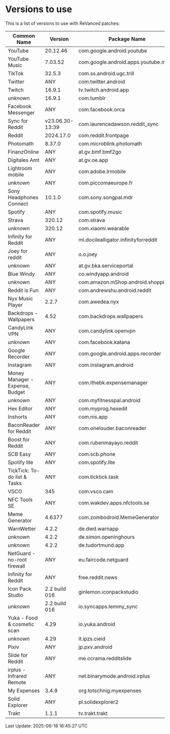 # Versions to use

This is a list of versions to use with ReVanced patches:

| Common Name | Version | Package Name |
|---|---|---|
| YouTube | 20.12.46 | com.google.android.youtube |
| YouTube Music | 7.03.52 | com.google.android.apps.youtube.music |
| TikTok | 32.5.3 | com.ss.android.ugc.trill |
| Twitter | ANY | com.twitter.android |
| Twitch | 16.9.1 | tv.twitch.android.app |
| _unknown_ | 16.9.1 | com.tumblr |
| Facebook Messenger | ANY | com.facebook.orca |
| Sync for Reddit | v23.06.30-13:39 | com.laurencedawson.reddit_sync |
| Reddit | 2024.17.0 | com.reddit.frontpage |
| Photomath | 8.37.0 | com.microblink.photomath |
| FinanzOnline | ANY | at.gv.bmf.bmf2go |
| Digitales Amt | ANY | at.gv.oe.app |
| Lightroom mobile | ANY | com.adobe.lrmobile |
| _unknown_ | ANY | com.piccomaeurope.fr |
| Sony Headphones Connect | 10.1.0 | com.sony.songpal.mdr |
| Spotify | ANY | com.spotify.music |
| Strava | 320.12 | com.strava |
| _unknown_ | 320.12 | com.xiaomi.wearable |
| Infinity for Reddit | ANY | ml.docilealligator.infinityforreddit |
| Joey for reddit | ANY | o.o.joey |
| _unknown_ | ANY | at.gv.bka.serviceportal |
| Blue Windy | ANY | co.windyapp.android |
| _unknown_ | ANY | com.amazon.mShop.android.shopping |
| Reddit is Fun | ANY | com.andrewshu.android.reddit |
| Nyx Music Player | 2.2.7 | com.awedea.nyx |
| Backdrops - Wallpapers | 4.52 | com.backdrops.wallpapers |
| CandyLink VPN | ANY | com.candylink.openvpn |
| _unknown_ | ANY | com.facebook.katana |
| Google Recorder | ANY | com.google.android.apps.recorder |
| Instagram | ANY | com.instagram.android |
| Money Manager - Expense, Budget | ANY | com.ithebk.expensemanager |
| _unknown_ | ANY | com.myfitnesspal.android |
| Hex Editor | ANY | com.myprog.hexedit |
| Inshorts | ANY | com.nis.app |
| BaconReader for Reddit | ANY | com.onelouder.baconreader |
| Boost for Reddit | ANY | com.rubenmayayo.reddit |
| SCB Easy | ANY | com.scb.phone |
| Spotify lite | ANY | com.spotify.lite |
| TickTick: To-do list & Tasks | ANY | com.ticktick.task |
| VSCO | 345 | com.vsco.cam |
| NFC Tools SE | ANY | com.wakdev.apps.nfctools.se |
| Meme Generator | 4.6377 | com.zombodroid.MemeGenerator |
| WarnWetter | 4.2.2 | de.dwd.warnapp |
| _unknown_ | 4.2.2 | de.simon.openinghours |
| _unknown_ | 4.2.2 | de.tudortmund.app |
| NetGuard - no-root firewall | ANY | eu.faircode.netguard |
| Infinity for Reddit | ANY | free.reddit.news |
| Icon Pack Studio | 2.2 build 016 | ginlemon.iconpackstudio |
| _unknown_ | 2.2 build 016 | io.syncapps.lemmy_sync |
| Yuka - Food & cosmetic scan | 4.29 | io.yuka.android |
| _unknown_ | 4.29 | it.ipzs.cieid |
| Pixiv | ANY | jp.pxv.android |
| Slide for Reddit | ANY | me.ccrama.redditslide |
| irplus - Infrared Remote | ANY | net.binarymode.android.irplus |
| My Expenses | 3.4.9 | org.totschnig.myexpenses |
| Solid Explorer | ANY | pl.solidexplorer2 |
| Trakt | 1.1.1 | tv.trakt.trakt |

Last Update: 2025-06-18 16:45:27 UTC 

[^1]: Version override is used